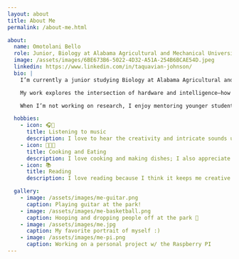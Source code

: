 ```yaml
---
layout: about
title: About Me
permalink: /about-me.html

about:
  name: Omotolani Bello
  role: Junior, Biology at Alabama Agricultural and Mechanical University
  image: /assets/images/6BE673B6-5022-4D32-A51A-254B6BCAE54D.jpeg
  linkedin: https://www.linkedin.com/in/taquavian-johnson/
  bio: |
    I’m currently a junior studying Biology at Alabama Agricultural and Mechanical University in Huntsville, Alabama. I expect to graduate in 2027.

    My work explores the intersection of hardware and intelligence—how wearable devices and embedded systems can help people better understand their health and environment.

    When I’m not working on research, I enjoy mentoring younger students, playing jazz trumpet, and tinkering with Raspberry Pi projects in my free time.

  hobbies:
    - icon: 🎧🎵
      title: Listening to music
      description: I love to hear the creativity and intricate sounds used to create music.
    - icon: 👨‍🍳🥘
      title: Cooking and Eating
      description: I love cooking and making dishes; I also appreciate and love to taste and try out food.
    - icon: 📚
      title: Reading
      description: I love reading because I think it keeps me creative and help feed my imaginations.

  gallery:
    - image: /assets/images/me-guitar.png
      caption: Playing guitar at the park!
    - image: /assets/images/me-basketball.png
      caption: Hooping and dropping people off at the park 🏀
    - image: /assets/images/me.jpg
      caption: My favorite portrait of myself :)
    - image: /assets/images/me-pi.png
      caption: Working on a personal project w/ the Raspberry PI
---
```

